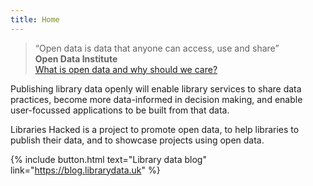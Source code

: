 ```yaml
---
title: Home
---
```


> &ldquo;Open data is data that anyone can access, use and share&rdquo;<br/>**Open Data Institute**<br/>[What is open data and why should we care?](https://theodi.org/article/what-is-open-data-and-why-should-we-care/)

Publishing library data openly will enable library services to share data practices, become more data-informed in decision making, and enable user-focussed applications to be built from that data.

Libraries Hacked is a project to promote open data, to help libraries to publish their data, and to showcase projects using open data.

{% include button.html text="Library data blog" link="https://blog.librarydata.uk" %}
